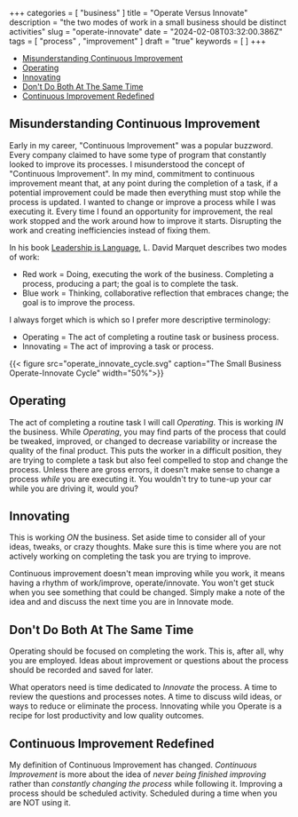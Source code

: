 +++
categories = [ "business" ]
title = "Operate Versus Innovate"
description = "the two modes of work in a small business should be distinct activities"
slug = "operate-innovate"
date = "2024-02-08T03:32:00.386Z"
tags = [ "process" , "improvement" ]
draft = "true"
keywords = [ ]
+++

<!-- TOC -->

- [Misunderstanding Continuous Improvement](#misunderstanding-continuous-improvement)
- [Operating](#operating)
- [Innovating](#innovating)
- [Don't Do Both At The Same Time](#dont-do-both-at-the-same-time)
- [Continuous Improvement Redefined](#continuous-improvement-redefined)

<!-- /TOC -->

## Misunderstanding Continuous Improvement

Early in my career, "Continuous Improvement" was a popular buzzword. Every
company claimed to have some type of program that constantly looked to improve
its processes. I misunderstood the concept of "Continuous Improvement". In my
mind, commitment to continuous improvement meant that, at any point during the
completion of a task, if a potential improvement could be made then everything
must stop while the process is updated. I wanted to change or improve a process
while I was executing it. Every time I found an opportunity for improvement, the real
work stopped and the work around how to improve it starts. Disrupting the work
and creating inefficiencies instead of fixing them.

In his book
[Leadership is Language](https://www.thriftbooks.com/w/leadership-is-language-the-hidden-power-of-what-you-sayand-what-you-dont_l-david-marquet/26718683/?resultid=ad5392bf-0f8f-4a71-b4d6-7aa411e1a9cc#edition=21308786&idiq=36315543),
L. David Marquet describes two modes of work:

 + Red work = Doing, executing the work of the business. Completing a process, producing a part; the goal is to complete the task.
 + Blue work = Thinking, collaborative reflection that embraces change; the goal is to improve the process.

I always forget which is which so I prefer more descriptive terminology:

+ Operating = The act of completing a routine task or business process.
+ Innovating = The act of improving a task or process.

{{< figure src="operate_innovate_cycle.svg" caption="The Small Business Operate-Innovate Cycle" width="50%">}}

## Operating

The act of completing a routine task I will call _Operating_.
This is working _IN_ the business.
While _Operating_, you may find parts of the process that could be tweaked, improved, or changed to decrease variability or increase the quality of the final product.
This puts the worker in a difficult position, they are trying to complete a task but also feel compelled to stop and change the process.
Unless there are gross errors, it doesn't make sense to change a process _while_ you are executing it.
You wouldn't try to tune-up your car while you are driving it, would you?

## Innovating

This is working _ON_ the business.
Set aside time to consider all of your ideas, tweaks, or crazy thoughts.
Make sure this is time where you are not actively working on completing the task you are trying to improve.

Continuous improvement doesn't mean improving while you work, it means having a rhythm of work/improve, operate/innovate.
You won't get stuck when you see something that could be changed.
Simply make a note of the idea and and discuss the next time you are in Innovate mode.

## Don't Do Both At The Same Time

Operating should be focused on completing the work.
This is, after all, why you are employed.
Ideas about improvement or questions about the process should be recorded and saved for later.

What operators need is time dedicated to _Innovate_ the process.
A time to review the questions and processes notes.
A time to discuss wild ideas, or ways to reduce or eliminate the process.
Innovating while you Operate is a recipe for lost productivity and low quality outcomes.

## Continuous Improvement Redefined

My definition of Continuous Improvement has changed.
_Continuous Improvement_ is more about the idea of _never being finished improving_ rather than _constantly changing the process_ while following it.
Improving a process should be scheduled activity.
Scheduled during a time when you are NOT using it.
